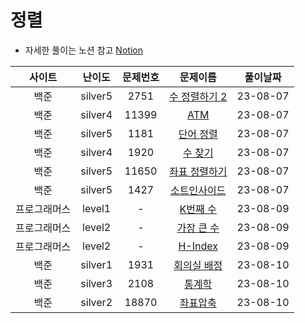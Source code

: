# 정렬

- 자세한 풀이는 노션 참고
[Notion](https://xxjo053.notion.site/xxjo053/de21b1d40087438b9126682f6bc5f8ba)

|  사이트   |   난이도   | 문제번호  |                                                 문제이름                                                  |   풀이날짜   |
|:------:|:-------:|:-----:|:-----------------------------------------------------------------------------------------------------:|:--------:|
|   백준   | silver5 | 2751  |              <a href="https://www.acmicpc.net/problem/2751" target="_blank">수 정렬하기 2</a>              | 23-08-07 |
|   백준   | silver4 | 11399 |                <a href="https://www.acmicpc.net/problem/11399" target="_blank">ATM</a>                | 23-08-07 |
|   백준   | silver5 | 1181  |               <a href="https://www.acmicpc.net/problem/1181" target="_blank">단어 정렬</a>                | 23-08-07 |
|   백준   | silver4 | 1920  |                <a href="https://www.acmicpc.net/problem/1920" target="_blank">수 찾기</a>                | 23-08-07 |
|   백준   | silver5 | 11650 |              <a href="https://www.acmicpc.net/problem/11650" target="_blank">좌표 정렬하기</a>              | 23-08-07 |
|   백준   | silver5 | 1427  |               <a href="https://www.acmicpc.net/problem/1427" target="_blank">소트인사이드</a>               | 23-08-07 |
| 프로그래머스 | level1  |   -   |  <a href="https://school.programmers.co.kr/learn/courses/30/lessons/42748" target="_blank">K번째 수</a>  | 23-08-09 |
| 프로그래머스 | level2  |   -   | <a href="https://school.programmers.co.kr/learn/courses/30/lessons/42746" target="_blank">가장 큰 수</a>  | 23-08-09 |
| 프로그래머스 | level2  |   -   | <a href="https://school.programmers.co.kr/learn/courses/30/lessons/42747" target="_blank">H-Index</a> | 23-08-09 |
|   백준   | silver1 | 1931  |               <a href="https://www.acmicpc.net/problem/1931" target="_blank">회의실 배정</a>               | 23-08-10 |
|   백준   | silver3 | 2108  |                <a href="https://www.acmicpc.net/problem/2108" target="_blank">통계학</a>                 | 23-08-10 |
|   백준   | silver2 | 18870 |               <a href="https://www.acmicpc.net/problem/18870" target="_blank">좌표압축</a>                | 23-08-10 |
 
